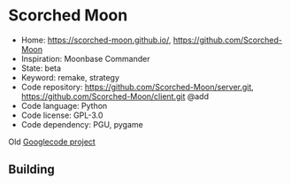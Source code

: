 # Scorched Moon

- Home: https://scorched-moon.github.io/, https://github.com/Scorched-Moon
- Inspiration: Moonbase Commander
- State: beta
- Keyword: remake, strategy
- Code repository: https://github.com/Scorched-Moon/server.git, https://github.com/Scorched-Moon/client.git @add
- Code language: Python
- Code license: GPL-3.0
- Code dependency: PGU, pygame

Old [Googlecode project](https://code.google.com/archive/p/tether/)

## Building
